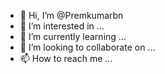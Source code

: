 - 👋 Hi, I’m @Premkumarbn
- 👀 I’m interested in ...
- 🌱 I’m currently learning ...
- 💞️ I’m looking to collaborate on ...
- 📫 How to reach me ...

<!---
Premkumarbn/Premkumarbn is a ✨ special ✨ repository because its `README.md` (this file) appears on your GitHub profile.
You can click the Preview link to take a look at your changes.
--->
